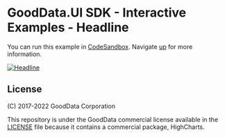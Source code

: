 # GoodData.UI SDK - Interactive Examples - Headline

You can run this example in [CodeSandbox](https://codesandbox.io/s/github/gooddata/gooddata-ui-examples/tree/master/example-headline?file=/src/App/index.js). Navigate [up](https://github.com/gooddata/gooddata-ui-examples) for more information.

[![Headline](/assets/example-localhost-headline.png)](https://codesandbox.io/s/github/gooddata/gooddata-ui-examples/tree/master/example-headline?file=/src/App/index.js)

## License

(C) 2017-2022 GoodData Corporation

This repository is under the GoodData commercial license available in the [LICENSE](LICENSE) file because it contains a commercial package, HighCharts.
